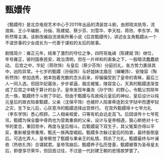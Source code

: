 # 甄嬛传

《甄嬛传》是北京电视艺术中心于2011年出品的清装宫斗剧，由郑晓龙执导，流潋紫、王小平编剧，孙俪、陈建斌、蔡少芬、刘雪华、李天柱、蒋欣、李东学、陶昕然等主演。该剧改编自流潋紫所著小说《后宫甄嬛传》，讲述女主角甄嬛从一个不谙世事的少女成长为一代善于谋权的太后的故事。

剧情简介：雍正元年，结束了激烈的夺位之争，四阿哥胤禛（陈建斌 饰）继位，年号雍正，彼时国泰民安，政治清明，但在一片祥和的表象之下，一股暗流蠢蠢欲动。
后宫之中，华妃（蒋欣饰）与皇后（蔡少芬饰）分庭抗礼，各方势力裹挟其中，凶险异常。十七岁的甄嬛（孙俪饰）与好姐妹沈眉庄（斓曦饰）、安陵容（陶昕然饰）参加选秀，她本抱着充数的念头前来，却偏偏受到了皇帝的青睐，最后三人一同入选。但因华妃嚣张，步步紧逼，眉庄被冤，陵容变心，天真的甄嬛逐渐变成了后宫之中精于算计的女子。皇帝发现年羹尧（孙宁饰）的野心，令甄父剪除年氏一族，甄嬛终于斗倒了华妃。但由于甄嬛与先故纯元皇后的神似，皇后设计以纯元皇后的故衣陷害甄嬛，父亲（沈保平饰）也被奸人陷害牵连到文字狱中而遭牢狱之灾，生下女儿后，心灰意冷的甄嬛选择出宫修行。
在宫外甄嬛得十七爷允礼（李东学饰）悉心照顾，二人相亲相爱，只等有机会远走高飞。后因误传十七爷死讯，甄嬛为保全腹中骨肉也为营救重病的父亲，设计与皇帝相遇，狠心断绝对十七爷的爱恋，重回宫中，再度与皇后相斗。后甄嬛诞下双生子，其父冤案亦得以平反，重新被皇帝重用，甄氏一族再度崛起。甄嬛多次躲过皇后的陷害，最终扳倒皇后。可造化弄人，皇帝察觉了甄嬛与果亲王的私情，鸩杀了允礼，甄嬛最终与叶澜依（热依扎饰）合谋弑君。皇帝驾崩后，甄嬛养子弘历登基，甄嬛被尊为圣母皇太后，即便享尽荣华，但回首过往，不过是一代封建王朝的悲情故梦罢了。
